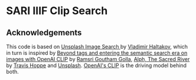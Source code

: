 # SARI IIIF Clip Search

## Acknowledgements

This code is based on [Unsplash Image Search
](https://github.com/haltakov/natural-language-image-search) by [Vladimir Haltakov](https://github.com/haltakov), which in turn is inspired by [Beyond tags and entering the semantic search era on images with OpenAI CLIP](https://towardsdatascience.com/beyond-tags-and-entering-the-semantic-search-era-on-images-with-openai-clip-1f7d629a9978) by [Ramsri Goutham Golla](https://twitter.com/ramsri_goutham), [Alph, The Sacred River](https://github.com/thoppe/alph-the-sacred-river) by [Travis Hoppe](https://twitter.com/metasemantic) and [Unsplash](https://unsplash.com/). [OpenAI's CLIP](https://github.com/openai/CLIP) is the driving model behind both.
